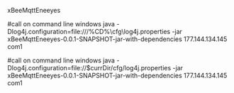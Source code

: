xBeeMqttEneeyes

#call on command line windows
java -Dlog4j.configuration=file:///%CD%\cfg\log4j.properties -jar xBeeMqttEneeyes-0.0.1-SNAPSHOT-jar-with-dependencies 177.144.134.145 com1


#call on command line windows
java -Dlog4j.configuration=file://$currDir/cfg/log4j.properties -jar xBeeMqttEneeyes-0.0.1-SNAPSHOT-jar-with-dependencies 177.144.134.145 com1
